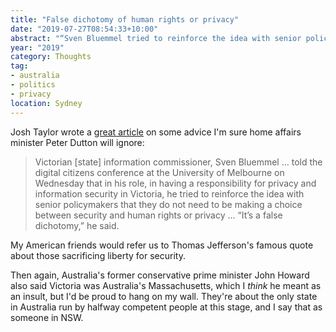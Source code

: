 ```yaml
---
title: "False dichotomy of human rights or privacy"
date: "2019-07-27T08:54:33+10:00"
abstract: "“Sven Bluemmel tried to reinforce the idea with senior policymakers that they do not need to be making a choice between security and human rights or privacy”"
year: "2019"
category: Thoughts
tag:
- australia
- politics
- privacy
location: Sydney
---
```

Josh Taylor wrote a [great article](https://www.theguardian.com/australia-news/2019/jul/24/dont-choose-national-security-over-human-rights-and-privacy-information-commissioner-warns) on some advice I'm sure home affairs minister Peter Dutton will ignore:

> Victorian [state] information commissioner, Sven Bluemmel ... told the digital citizens conference at the University of Melbourne on Wednesday that in his role, in having a responsibility for privacy and information security in Victoria, he tried to reinforce the idea with senior policymakers that they do not need to be making a choice between security and human rights or privacy ... “It’s a false dichotomy,” he said.

My American friends would refer us to Thomas Jefferson's famous quote about those sacrificing liberty for security.

Then again, Australia's former conservative prime minister John Howard also said Victoria was Australia's Massachusetts, which I *think* he meant as an insult, but I'd be proud to hang on my wall. They're about the only state in Australia run by halfway competent people at this stage, and I say that as someone in NSW.

